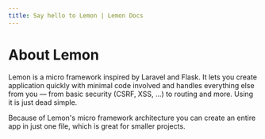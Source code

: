 ```yaml
---
title: Say hello to Lemon | Lemon Docs
---
```


# About Lemon

Lemon is a micro framework inspired by Laravel and Flask. It lets you create application quickly with minimal code involved and handles everything else from you &mdash; from basic security (CSRF, XSS, ...) to routing and more. Using it is just dead simple.

Because of Lemon's micro framework architecture you can create an entire app in just one file, which is great for smaller projects.
